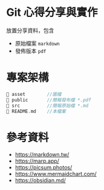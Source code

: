 ﻿# Git 心得分享與實作

放置分享資料，包含

- 原始檔案 `markdown`
- 發佈版本 `pdf`

# 專案架構

```c
📁 asset        //圖檔
📁 public       //簡報發布檔 *.pdf
📁 src          //簡報原始檔 *.md
📄 README.md    //本檔案
```

# 參考資料
- https://markdown.tw/
- https://marp.app/
- https://picsum.photos/
- https://www.mermaidchart.com/
- https://obsidian.md/